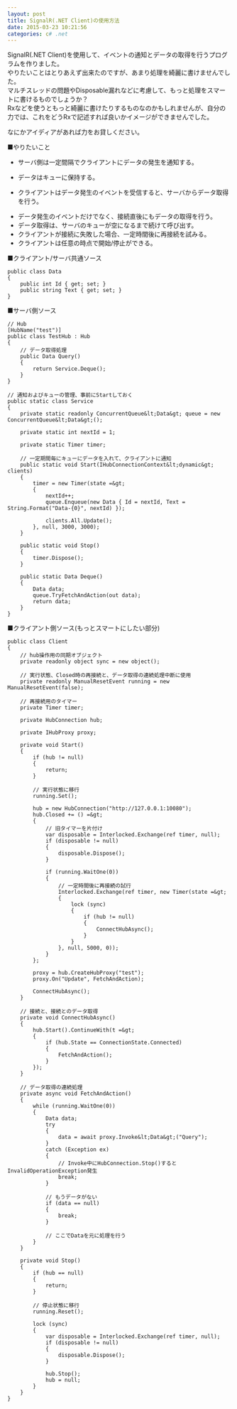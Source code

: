 ```yaml
---
layout: post
title: SignalR(.NET Client)の使用方法
date: 2015-03-23 10:21:56
categories: c# .net
---
```

<p>SignalR(.NET Client)を使用して、イベントの通知とデータの取得を行うプログラムを作りました。<br>
やりたいことはとりあえず出来たのですが、あまり処理を綺麗に書けませんでした。<br>
マルチスレッドの問題やDisposable漏れなどに考慮して、もっと処理をスマートに書けるものでしょうか？<br>
Rxなどを使うともっと綺麗に書けたりするものなのかもしれませんが、自分の力では、これをどうRxで記述すれば良いかイメージができませんでした。</p>

<p>なにかアイディアがあれば力をお貸しください。</p>

<p>■やりたいこと</p>

<ul>
<li>サーバ側は一定間隔でクライアントにデータの発生を通知する。</li>
<li><p>データはキューに保持する。</p></li>
<li><p>クライアントはデータ発生のイベントを受信すると、サーバからデータ取得を行う。</p></li>
<li>データ発生のイベントだけでなく、接続直後にもデータの取得を行う。</li>
<li>データ取得は、サーバのキューが空になるまで続けて呼び出す。</li>
<li>クライアントが接続に失敗した場合、一定時間後に再接続を試みる。</li>
<li>クライアントは任意の時点で開始/停止ができる。</li>
</ul>

<p>■クライアント/サーバ共通ソース</p>

```
public class Data
{
    public int Id { get; set; }
    public string Text { get; set; }
}
```

<p>■サーバ側ソース</p>

```
// Hub
[HubName("test")]
public class TestHub : Hub
{
    // データ取得処理
    public Data Query()
    {
        return Service.Deque();
    }
}

// 通知およびキューの管理、事前にStartしておく
public static class Service
{
    private static readonly ConcurrentQueue&lt;Data&gt; queue = new ConcurrentQueue&lt;Data&gt;();

    private static int nextId = 1;

    private static Timer timer;

    // 一定期間毎にキューにデータを入れて、クライアントに通知
    public static void Start(IHubConnectionContext&lt;dynamic&gt; clients)
    {
        timer = new Timer(state =&gt;
        {
            nextId++;
            queue.Enqueue(new Data { Id = nextId, Text = String.Format("Data-{0}", nextId) });

            clients.All.Update();
        }, null, 3000, 3000);
    }

    public static void Stop()
    {
        timer.Dispose();
    }

    public static Data Deque()
    {
        Data data;
        queue.TryFetchAndAction(out data);
        return data;
    }
}
```

<p>■クライアント側ソース(もっとスマートにしたい部分)</p>

```
public class Client
{
    // hub操作用の同期オブジェクト
    private readonly object sync = new object();

    // 実行状態、Closed時の再接続と、データ取得の連続処理中断に使用
    private readonly ManualResetEvent running = new ManualResetEvent(false);

    // 再接続用のタイマー
    private Timer timer;

    private HubConnection hub;

    private IHubProxy proxy;

    private void Start()
    {
        if (hub != null)
        {
            return;
        }

        // 実行状態に移行
        running.Set();

        hub = new HubConnection("http://127.0.0.1:10080");
        hub.Closed += () =&gt;
        {
            // 旧タイマーを片付け
            var disposable = Interlocked.Exchange(ref timer, null);
            if (disposable != null)
            {
                disposable.Dispose();
            }

            if (running.WaitOne(0))
            {
                // 一定時間後に再接続の試行
                Interlocked.Exchange(ref timer, new Timer(state =&gt;
                {
                    lock (sync)
                    {
                        if (hub != null)
                        {
                            ConnectHubAsync();
                        }
                    }
                }, null, 5000, 0));
            }
        };

        proxy = hub.CreateHubProxy("test");
        proxy.On("Update", FetchAndAction);

        ConnectHubAsync();
    }

    // 接続と、接続とのデータ取得
    private void ConnectHubAsync()
    {
        hub.Start().ContinueWith(t =&gt;
        {
            if (hub.State == ConnectionState.Connected)
            {
                FetchAndAction();
            }
        });
    }

    // データ取得の連続処理
    private async void FetchAndAction()
    {
        while (running.WaitOne(0))
        {
            Data data;
            try
            {
                data = await proxy.Invoke&lt;Data&gt;("Query");
            }
            catch (Exception ex)
            {
                // Invoke中にHubConnection.Stop()するとInvalidOperationException発生
                break;
            }

            // もうデータがない
            if (data == null)
            {
                break;
            }

            // ここでDataを元に処理を行う
        }
    }

    private void Stop()
    {
        if (hub == null)
        {
            return;
        }

        // 停止状態に移行
        running.Reset();

        lock (sync)
        {
            var disposable = Interlocked.Exchange(ref timer, null);
            if (disposable != null)
            {
                disposable.Dispose();
            }

            hub.Stop();
            hub = null;
        }
    }
}
```
